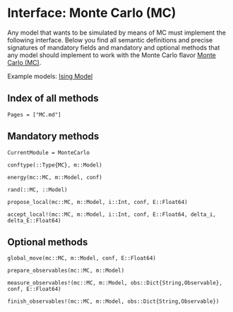 # Interface: Monte Carlo (MC)

Any model that wants to be simulated by means of MC must implement the following interface. Below you find all semantic definitions and precise signatures of mandatory fields and mandatory and optional methods that any model should implement to work with the Monte Carlo flavor [Monte Carlo (MC)](@ref).

Example models: [Ising Model](@ref)


## Index of all methods

```@index
Pages = ["MC.md"]
```

## Mandatory methods

```@meta
CurrentModule = MonteCarlo
```

```@docs
conftype(::Type{MC}, m::Model)
```

```@docs
energy(mc::MC, m::Model, conf)
```

```@docs
rand(::MC, ::Model)
```

```@docs
propose_local(mc::MC, m::Model, i::Int, conf, E::Float64)
```

```@docs
accept_local!(mc::MC, m::Model, i::Int, conf, E::Float64, delta_i, delta_E::Float64)
```

## Optional methods

```@docs
global_move(mc::MC, m::Model, conf, E::Float64)
```

```@docs
prepare_observables(mc::MC, m::Model)
```

```@docs
measure_observables!(mc::MC, m::Model, obs::Dict{String,Observable}, conf, E::Float64)
```

```@docs
finish_observables!(mc::MC, m::Model, obs::Dict{String,Observable})
```
